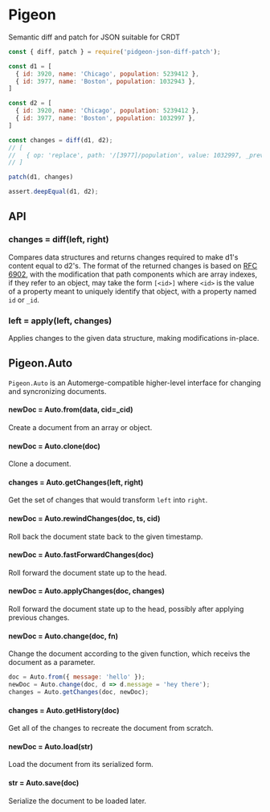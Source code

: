# Pigeon

Semantic diff and patch for JSON suitable for CRDT


```javascript
const { diff, patch } = require('pidgeon-json-diff-patch');

const d1 = [
  { id: 3920, name: 'Chicago', population: 5239412 },
  { id: 3977, name: 'Boston', population: 1032943 },
]

const d2 = [
  { id: 3920, name: 'Chicago', population: 5239412 },
  { id: 3977, name: 'Boston', population: 1032997 },
]

const changes = diff(d1, d2);
// [
//   { op: 'replace', path: '/[3977]/population', value: 1032997, _prev: 1032943 }
// ]

patch(d1, changes)

assert.deepEqual(d1, d2);
```

## API

### changes = diff(left, right)

Compares data structures and returns changes required to make d1's content equal to d2's.  The format of the returned changes is based on [RFC 6902](https://tools.ietf.org/html/rfc6902), with the modification that path components which are array indexes, if they refer to an object, may take the form `[<id>]` where `<id>` is the value of a property meant to uniquely identify that object, with a property named `id` or `_id`.

### left = apply(left, changes)

Applies changes to the given data structure, making modifications in-place.


## Pigeon.Auto

`Pigeon.Auto` is an Automerge-compatible higher-level interface for changing and syncronizing documents.

#### newDoc = Auto.from(data, cid=_cid)

Create a document from an array or object.

#### newDoc = Auto.clone(doc)

Clone a document.

#### changes = Auto.getChanges(left, right)

Get the set of changes that would transform `left` into `right`.

#### newDoc = Auto.rewindChanges(doc, ts, cid)

Roll back the document state back to the given timestamp.

#### newDoc = Auto.fastForwardChanges(doc)

Roll forward the document state up to the head.

#### newDoc = Auto.applyChanges(doc, changes)

Roll forward the document state up to the head, possibly after applying previous changes.

#### newDoc = Auto.change(doc, fn)

Change the document according to the given function, which receivs the document as a parameter.

```javascript
doc = Auto.from({ message: 'hello' });
newDoc = Auto.change(doc, d => d.message = 'hey there');
changes = Auto.getChanges(doc, newDoc);
```

#### changes = Auto.getHistory(doc)

Get all of the changes to recreate the document from scratch.

#### newDoc = Auto.load(str)

Load the document from its serialized form.

#### str = Auto.save(doc)

Serialize the document to be loaded later.

